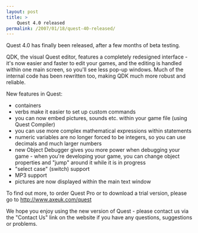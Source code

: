 ```yaml
---
layout: post
title: >
    Quest 4.0 released
permalink: /2007/01/18/quest-40-released/
---
```

Quest 4.0 has finally been released, after a few months of beta testing.

QDK, the visual Quest editor, features a completely redesigned interface - it's now easier and faster to edit your games, and the editing is handled within one main screen, so you'll see less pop-up windows. Much of the internal code has been rewritten too, making QDK much more robust and reliable.

New features in Quest:
<ul>
	<li>containers</li>
	<li>verbs make it easier to set up custom commands</li>
	<li>you can now embed pictures, sounds etc. within your game file (using Quest Compiler)</li>
	<li>you can use more complex mathematical expressions within statements</li>
	<li>numeric variables are no longer forced to be integers, so you can use decimals and much larger numbers</li>
	<li>new Object Debugger gives you more power when debugging your game - when you're developing your game, you can change object properties and "jump" around it while it is in progress</li>
	<li>"select case" (switch) support</li>
	<li>MP3 support</li>
	<li>pictures are now displayed within the main text window</li>
</ul>
To find out more, to order Quest Pro or to download a trial version, please go to <a href="http://www.axeuk.com/quest">http://www.axeuk.com/quest</a>

We hope you enjoy using the new version of Quest - please contact us via the "Contact Us" link on the website if you have any questions, suggestions or problems.